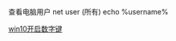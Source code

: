 ﻿查看电脑用户
net user  (所有)
echo %username%

[win10开启数字键](https://product.pconline.com.cn/itbk/software/os/1380/13805304.html)

